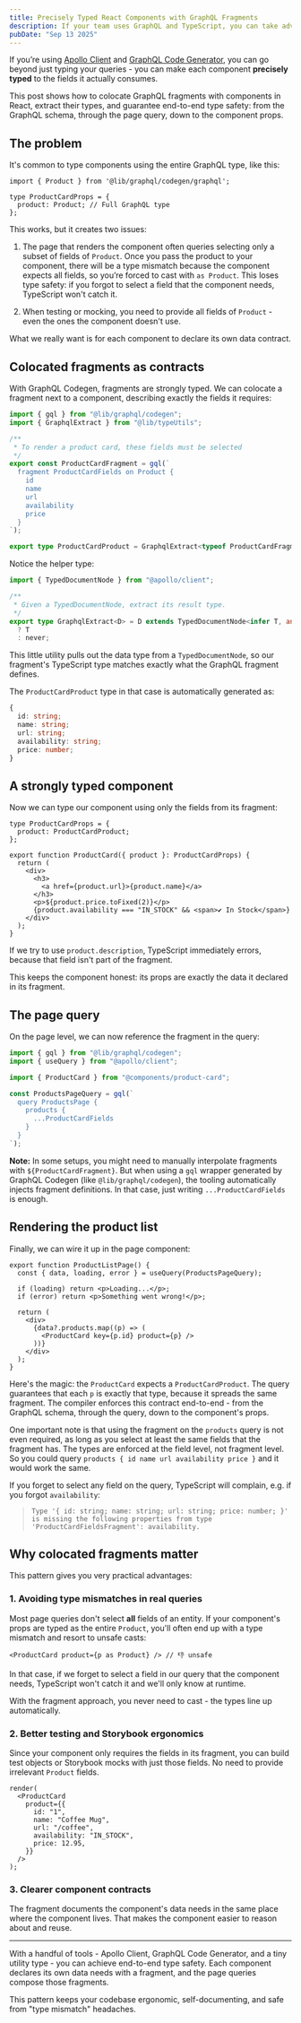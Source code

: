 ```yaml
---
title: Precisely Typed React Components with GraphQL Fragments
description: If your team uses GraphQL and TypeScript, you can take advantage of code generation to colocate fragments with React components, achieving type safety all the way from the page query down to the component props, without over- or under-fetching.
pubDate: "Sep 13 2025"
---
```


If you’re using [Apollo Client](https://github.com/apollographql/apollo-client) and [GraphQL Code Generator](https://github.com/dotansimha/graphql-code-generator), you can go beyond just typing your queries - you can make each component **precisely typed** to the fields it actually consumes.

This post shows how to colocate GraphQL fragments with components in React, extract their types, and guarantee end-to-end type safety: from the GraphQL schema, through the page query, down to the component props.

## The problem

It's common to type components using the entire GraphQL type, like this:

```gql
import { Product } from '@lib/graphql/codegen/graphql';

type ProductCardProps = {
  product: Product; // Full GraphQL type
};
```

This works, but it creates two issues:

1. The page that renders the component often queries selecting only a subset of fields of `Product`. Once you pass the product to your component, there will be a type mismatch because the component expects all fields, so you’re forced to cast with `as Product`. This loses type safety: if you forgot to select a field that the component needs, TypeScript won't catch it.

2. When testing or mocking, you need to provide all fields of `Product` - even the ones the component doesn't use.

What we really want is for each component to declare its own data contract.

## Colocated fragments as contracts

With GraphQL Codegen, fragments are strongly typed. We can colocate a fragment next to a component, describing exactly the fields it requires:

```ts
import { gql } from "@lib/graphql/codegen";
import { GraphqlExtract } from "@lib/typeUtils";

/**
 * To render a product card, these fields must be selected
 */
export const ProductCardFragment = gql(`
  fragment ProductCardFields on Product {
    id
    name
    url
    availability
    price
  }
`);

export type ProductCardProduct = GraphqlExtract<typeof ProductCardFragment>;
```

Notice the helper type:

```ts
import { TypedDocumentNode } from "@apollo/client";

/**
 * Given a TypedDocumentNode, extract its result type.
 */
export type GraphqlExtract<D> = D extends TypedDocumentNode<infer T, any>
  ? T
  : never;
```

This little utility pulls out the data type from a `TypedDocumentNode`, so our fragment's TypeScript type matches exactly what the GraphQL fragment defines.

The `ProductCardProduct` type in that case is automatically generated as:

```ts
{
  id: string;
  name: string;
  url: string;
  availability: string;
  price: number;
}
```

## A strongly typed component

Now we can type our component using only the fields from its fragment:

```tsx
type ProductCardProps = {
  product: ProductCardProduct;
};

export function ProductCard({ product }: ProductCardProps) {
  return (
    <div>
      <h3>
        <a href={product.url}>{product.name}</a>
      </h3>
      <p>${product.price.toFixed(2)}</p>
      {product.availability === "IN_STOCK" && <span>✔ In Stock</span>}
    </div>
  );
}
```

If we try to use `product.description`, TypeScript immediately errors, because that field isn't part of the fragment.

This keeps the component honest: its props are exactly the data it declared in its fragment.

## The page query

On the page level, we can now reference the fragment in the query:

```ts
import { gql } from "@lib/graphql/codegen";
import { useQuery } from "@apollo/client";

import { ProductCard } from "@components/product-card";

const ProductsPageQuery = gql(`
  query ProductsPage {
    products {
      ...ProductCardFields
    }
  }
`);
```

**Note:** In some setups, you might need to manually interpolate fragments with `${ProductCardFragment}`. But when using a `gql` wrapper generated by GraphQL Codegen (like `@lib/graphql/codegen`), the tooling automatically injects fragment definitions. In that case, just writing `...ProductCardFields` is enough.

## Rendering the product list

Finally, we can wire it up in the page component:

```tsx
export function ProductListPage() {
  const { data, loading, error } = useQuery(ProductsPageQuery);

  if (loading) return <p>Loading...</p>;
  if (error) return <p>Something went wrong!</p>;

  return (
    <div>
      {data?.products.map((p) => (
        <ProductCard key={p.id} product={p} />
      ))}
    </div>
  );
}
```

Here's the magic: the `ProductCard` expects a `ProductCardProduct`. The query guarantees that each `p` is exactly that type, because it spreads the same fragment. The compiler enforces this contract end-to-end - from the GraphQL schema, through the query, down to the component's props.

One important note is that using the fragment on the `products` query is not even required, as long as you select at least the same fields that the fragment has. The types are enforced at the field level, not fragment level. So you could query `products { id name url availability price }` and it would work the same.

If you forget to select any field on the query, TypeScript will complain, e.g. if you forgot `availability`:

> `Type '{ id: string; name: string; url: string; price: number; }' is missing the following properties from type 'ProductCardFieldsFragment': availability.`

## Why colocated fragments matter

This pattern gives you very practical advantages:

### 1. Avoiding type mismatches in real queries

Most page queries don't select **all** fields of an entity. If your component's props are typed as the entire `Product`, you'll often end up with a type mismatch and resort to unsafe casts:

```tsx
<ProductCard product={p as Product} /> // 👎 unsafe
```

In that case, if we forget to select a field in our query that the component needs, TypeScript won't catch it and we'll only know at runtime.

With the fragment approach, you never need to cast - the types line up automatically.

### 2. Better testing and Storybook ergonomics

Since your component only requires the fields in its fragment, you can build test objects or Storybook mocks with just those fields. No need to provide irrelevant `Product` fields.

```tsx
render(
  <ProductCard
    product={{
      id: "1",
      name: "Coffee Mug",
      url: "/coffee",
      availability: "IN_STOCK",
      price: 12.95,
    }}
  />
);
```

### 3. Clearer component contracts

The fragment documents the component's data needs in the same place where the component lives. That makes the component easier to reason about and reuse.

---

With a handful of tools - Apollo Client, GraphQL Code Generator, and a tiny utility type - you can achieve end-to-end type safety. Each component declares its own data needs with a fragment, and the page queries compose those fragments.

This pattern keeps your codebase ergonomic, self-documenting, and safe from "type mismatch" headaches.
